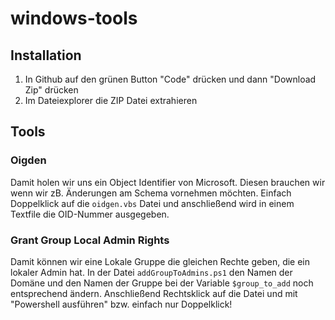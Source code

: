# windows-tools
## Installation 
1. In Github auf den grünen Button "Code" drücken und dann "Download Zip" drücken 
2. Im Dateiexplorer die ZIP Datei extrahieren 

## Tools
### Oigden
Damit holen wir uns ein Object Identifier von Microsoft. Diesen brauchen wir wenn wir zB. Änderungen am Schema vornehmen möchten. 
Einfach Doppelklick auf die `oidgen.vbs` Datei und anschließend wird in einem Textfile die OID-Nummer ausgegeben. 

### Grant Group Local Admin Rights
Damit können wir eine Lokale Gruppe die gleichen Rechte geben, die ein lokaler Admin hat. 
In der Datei `addGroupToAdmins.ps1` den Namen der Domäne und den Namen der Gruppe bei der Variable `$group_to_add` noch entsprechend ändern. 
Anschließend Rechtsklick auf die Datei und mit "Powershell ausführen" bzw. einfach nur Doppelklick!
